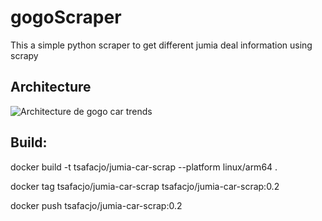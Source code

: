 # gogoScraper

This a simple python scraper to get different jumia  deal information using scrapy

## Architecture 

![Architecture de gogo car trends ](imag/gogo_car_analyzer.jpg "Architecture")


## Build:

 docker build -t tsafacjo/jumia-car-scrap --platform linux/arm64 .
 
 docker tag tsafacjo/jumia-car-scrap  tsafacjo/jumia-car-scrap:0.2

 docker push tsafacjo/jumia-car-scrap:0.2   



